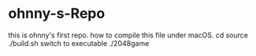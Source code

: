 # ohnny-s-Repo

this is ohnny's first repo.
how to compile this file under macOS.
cd source
./build.sh
switch to executable
./2048game
